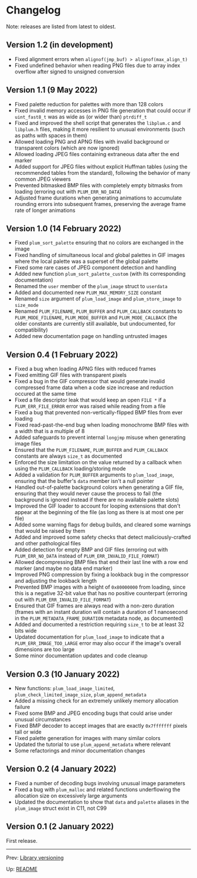 # Changelog

Note: releases are listed from latest to oldest.

## Version 1.2 (in development)

- Fixed alignment errors when `alignof(jmp_buf) > alignof(max_align_t)`
- Fixed undefined behavior when reading PNG files due to array index overflow after signed to unsigned conversion

## Version 1.1 (9 May 2022)

- Fixed palette reduction for palettes with more than 128 colors
- Fixed invalid memory accesses in PNG file generation that could occur if `uint_fast8_t` was as wide as (or wider
  than) `ptrdiff_t`
- Fixed and improved the shell script that generates the `libplum.c` and `libplum.h` files, making it more resilient
  to unusual environments (such as paths with spaces in them)
- Allowed loading PNG and APNG files with invalid background or transparent colors (which are now ignored)
- Allowed loading JPEG files containing extraneous data after the end marker
- Added support for JPEG files without explicit Huffman tables (using the recommended tables from the standard),
  following the behavior of many common JPEG viewers
- Prevented bitmasked BMP files with completely empty bitmasks from loading (erroring out with `PLUM_ERR_NO_DATA`)
- Adjusted frame durations when generating animations to accumulate rounding errors into subsequent frames, preserving
  the average frame rate of longer animations

## Version 1.0 (14 February 2022)

- Fixed `plum_sort_palette` ensuring that no colors are exchanged in the image
- Fixed handling of simultaneous local and global palettes in GIF images where the local palette was a superset of the
  global palette
- Fixed some rare cases of JPEG component detection and handling
- Added new function `plum_sort_palette_custom` (with its corresponding documentation)
- Renamed the `user` member of the `plum_image` struct to `userdata`
- Added and documented new `PLUM_MAX_MEMORY_SIZE` constant
- Renamed `size` argument of `plum_load_image` and `plum_store_image` to `size_mode`
- Renamed `PLUM_FILENAME`, `PLUM_BUFFER` and `PLUM_CALLBACK` constants to `PLUM_MODE_FILENAME`, `PLUM_MODE_BUFFER` and
  `PLUM_MODE_CALLBACK` (the older constants are currently still available, but undocumented, for compatibility)
- Added new documentation page on handling untrusted images

## Version 0.4 (1 February 2022)

- Fixed a bug when loading APNG files with reduced frames
- Fixed emitting GIF files with transparent pixels
- Fixed a bug in the GIF compressor that would generate invalid compressed frame data when a code size increase and
  reduction occured at the same time
- Fixed a file descriptor leak that would keep an open `FILE *` if a `PLUM_ERR_FILE_ERROR` error was raised while
  reading from a file
- Fixed a bug that prevented non-vertically-flipped BMP files from ever loading
- Fixed read-past-the-end bug when loading monochrome BMP files with a width that is a multiple of 8
- Added safeguards to prevent internal `longjmp` misuse when generating image files
- Ensured that the `PLUM_FILENAME`, `PLUM_BUFFER` and `PLUM_CALLBACK` constants are always `size_t` as documented
- Enforced the size limitation on the value returned by a callback when using the `PLUM_CALLBACK` loading/storing mode
- Added a validation for `PLUM_BUFFER` arguments to `plum_load_image`, ensuring that the buffer's `data` member isn't
  a null pointer
- Handled out-of-palette background colors when generating a GIF file, ensuring that they would never cause the
  process to fail (the background is ignored instead if there are no available palette slots)
- Improved the GIF loader to account for looping extensions that don't appear at the beginning of the file (as long as
  there is at most one per file)
- Added some warning flags for debug builds, and cleared some warnings that would be raised by them
- Added and improved some safety checks that detect maliciously-crafted and other pathological files
- Added detection for empty BMP and GIF files (erroring out with `PLUM_ERR_NO_DATA` instead of
  `PLUM_ERR_INVALID_FILE_FORMAT`)
- Allowed decompressing BMP files that end their last line with a row end marker (and maybe no data end marker)
- Improved PNG compression by fixing a lookback bug in the compressor and adjusting the lookback length
- Prevented BMP images with a height of `0x80000000` from loading, since this is a negative 32-bit value that has no
  positive counterpart (erroring out with `PLUM_ERR_INVALID_FILE_FORMAT`)
- Ensured that GIF frames are always read with a non-zero duration (frames with an instant duration will contain a
  duration of 1 nanosecond in the `PLUM_METADATA_FRAME_DURATION` metadata node, as documented)
- Added and documented a restriction requiring `size_t` to be at least 32 bits wide
- Updated documentation for `plum_load_image` to indicate that a `PLUM_ERR_IMAGE_TOO_LARGE` error may also occur if
  the image's overall dimensions are too large
- Some minor documentation updates and code cleanup

## Version 0.3 (10 January 2022)

- New functions: `plum_load_image_limited`, `plum_check_limited_image_size`, `plum_append_metadata`
- Added a missing check for an extremely unlikely memory allocation failure
- Fixed some BMP and JPEG encoding bugs that could arise under unusual circumstances
- Fixed BMP decoder to accept images that are exactly `0x7fffffff` pixels tall or wide
- Fixed palette generation for images with many similar colors
- Updated the tutorial to use `plum_append_metadata` where relevant
- Some refactorings and minor documentation changes

## Version 0.2 (4 January 2022)

- Fixed a number of decoding bugs involving unusual image parameters
- Fixed a bug with `plum_malloc` and related functions underflowing the allocation size on excessively large arguments
- Updated the documentation to show that `data` and `palette` aliases in the `plum_image` struct exist in C11, not C99

## Version 0.1 (2 January 2022)

First release.

* * *

Prev: [Library versioning](version.md)

Up: [README](README.md)
